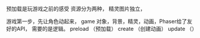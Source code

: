 预加载是玩游戏之前的感受
资源分为两种，
精灵图片独立，

游戏第一步，先让角色动起来，
game 对象，背景，精灵，动画，Phaser给了友好的API，  需要的是逻辑。
preload  （预加载）
create  （创建动画）
update  （）